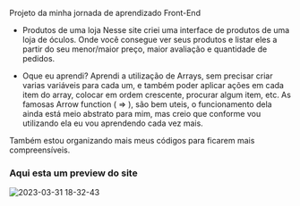 Projeto da minha jornada de aprendizado Front-End

- Produtos de uma loja
Nesse site criei uma interface de produtos de uma loja de óculos. Onde você consegue ver seus produtos e listar eles a partir do seu menor/maior preço, maior avaliação e quantidade de pedidos.


- Oque eu aprendi?
Aprendi a utilização de Arrays, sem precisar criar varias variáveis para cada um, e também poder aplicar ações em cada item do array, colocar em ordem crescente, procurar algum item, etc. As famosas Arrow function ( => ), são bem uteis, o funcionamento dela ainda está meio abstrato para mim, mas creio que conforme vou utilizando ela eu vou aprendendo cada vez mais.

Também estou organizando mais meus códigos para ficarem mais compreensíveis.

<h3>Aqui esta um preview do site</h3>

![2023-03-31 18-32-43](https://user-images.githubusercontent.com/109975953/229238221-27180fc4-e24d-48fc-baa7-def4e38f1ea3.gif)
